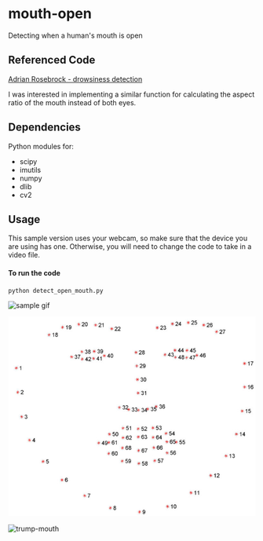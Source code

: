 # mouth-open
Detecting when a human's mouth is open

## Referenced Code

[Adrian Rosebrock - drowsiness detection](https://www.pyimagesearch.com/2017/05/08/drowsiness-detection-opencv/)

I was interested in implementing a similar function for calculating the aspect ratio of the mouth instead of both eyes. 

## Dependencies
Python modules for:
* scipy
* imutils
* numpy
* dlib
* cv2

## Usage
This sample version uses your webcam, so make sure that the device you are using has one.  Otherwise, you will need to change the code to take in a video file.

#### To run the code
```bash
python detect_open_mouth.py
```

![sample gif](./video/mouth_open.gif)

![sample gif](./video/facial_landmarks_68markup-768x619.jpg)


![trump-mouth](./video/trump-mouth.gif)
